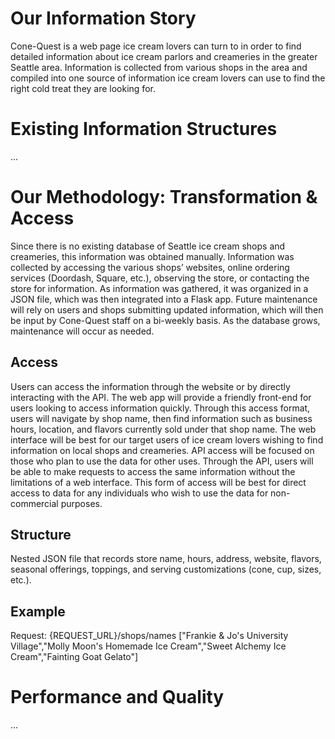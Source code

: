 # Our Information Story
Cone-Quest is a web page ice cream lovers can turn to in order to find detailed 
information about ice cream parlors and creameries in the greater Seattle area. 
Information is collected from various shops in the area and compiled into one 
source of information ice cream lovers can use to find the right cold treat they 
are looking for. 

# Existing Information Structures
...

# Our Methodology: Transformation & Access
Since there is no existing database of Seattle ice cream shops and creameries, this
information was obtained manually. Information was collected by accessing the 
various shops’ websites, online ordering services (Doordash, Square, etc.), 
observing the store, or contacting the store for information. As information was 
gathered, it was organized in a JSON file, which was then integrated into a Flask 
app. Future maintenance will rely on users and shops submitting updated 
information, which will then be input by Cone-Quest staff on a bi-weekly basis. As 
the database grows, maintenance will occur as needed.

## Access
Users can access the information through the website or by directly interacting 
with the API. The web app will provide a friendly front-end for users looking to 
access information quickly. Through this access format, users will navigate by shop
name, then find information such as business hours, location, and flavors currently
sold under that shop name. The web interface will be best for our target users of 
ice cream lovers wishing to find information on local shops and creameries. API 
access will be focused on those who plan to use the data for other uses. Through 
the API, users will be able to make requests to access the same information without
the limitations of a web interface. This form of access will be best for direct 
access to data for any individuals who wish to use the data for non-commercial 
purposes.

## Structure
Nested JSON file that records store name, hours, address, website, flavors, 
seasonal offerings, toppings, and serving customizations (cone, cup, sizes, etc.).

## Example
Request: {REQUEST_URL}/shops/names
["Frankie & Jo's University Village","Molly Moon's Homemade Ice Cream","Sweet 
Alchemy Ice Cream","Fainting Goat Gelato"]

# Performance and Quality
...
